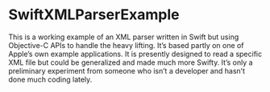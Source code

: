 SwiftXMLParserExample
=====================

This is a working example of an XML parser written in Swift but using
Objective-C APIs to handle the heavy lifting. It’s based partly on one
of Apple’s own example applications. It is presently designed to read a
specific XML file but could be generalized and made much more Swifty.
It’s only a preliminary experiment from someone who isn’t a developer
and hasn’t done much coding lately.
